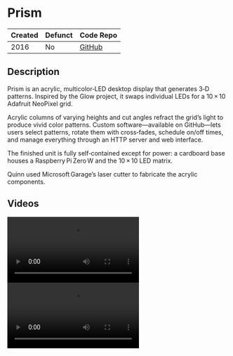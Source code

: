 # Prism


| Created | Defunct | Code Repo |
| ------- | ------- | --------- |
| 2016    | No      | [GitHub](https://github.com/QuinnDamerell/Prism) |


## Description

Prism is an acrylic, multicolor‑LED desktop display that generates 3‑D patterns. Inspired by the Glow project, it swaps individual LEDs for a 10 × 10 Adafruit NeoPixel grid.

Acrylic columns of varying heights and cut angles refract the grid’s light to produce vivid color patterns. Custom software—available on GitHub—lets users select patterns, rotate them with cross‑fades, schedule on/off times, and manage everything through an HTTP server and web interface.

The finished unit is fully self‑contained except for power: a cardboard base houses a Raspberry Pi Zero W and the 10 × 10 LED matrix.

Quinn used Microsoft Garage’s laser cutter to fabricate the acrylic components.

## Videos

<!-- These are hosted on CloudFlare's R2 object storage since Pages can only take up to 25MB -->
![type:video](https://projects-storage.quinn.space/prism-final.mp4)
![type:video](https://projects-storage.quinn.space/prism-prototype.mp4)

